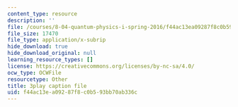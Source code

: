 ```yaml
---
content_type: resource
description: ''
file: /courses/8-04-quantum-physics-i-spring-2016/f44ac13ea09287f8c0b593bb70ab336c_jPVD45YYlk.srt
file_size: 17470
file_type: application/x-subrip
hide_download: true
hide_download_original: null
learning_resource_types: []
license: https://creativecommons.org/licenses/by-nc-sa/4.0/
ocw_type: OCWFile
resourcetype: Other
title: 3play caption file
uid: f44ac13e-a092-87f8-c0b5-93bb70ab336c
---
```

